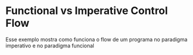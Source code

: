 # Functional vs Imperative Control Flow

Esse exemplo mostra como funciona o flow de um programa no paradigma imperativo e no paradigma funcional
